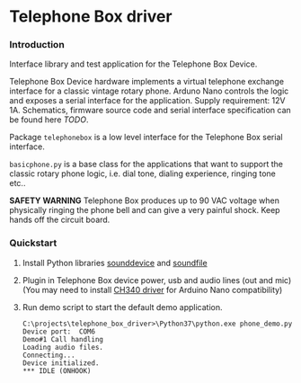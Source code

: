 # Telephone Box driver

### Introduction

Interface library and test application for the Telephone Box Device.

Telephone Box Device hardware implements a virtual telephone exchange interface for a classic vintage rotary phone. Arduno Nano controls the logic and exposes a serial interface for the application. Supply requirement: 12V 1A.
Schematics, firmware source code and serial interface specification can be found here _TODO_.

Package `telephonebox` is a low level interface for the Telephone Box serial interface.

`basicphone.py` is a base class for the applications that want to support the classic rotary phone logic, i.e. dial tone, dialing experience, ringing tone etc..

**SAFETY WARNING** Telephone Box produces up to 90 VAC voltage when physically ringing the phone bell and can give a very painful shock. Keep hands off the circuit board.

### Quickstart

1. Install Python libraries [sounddevice](https://pypi.org/project/sounddevice/ "sounddevice") and [soundfile](https://pypi.org/project/soundfile/ "soundfile")
2. Plugin in Telephone Box device power, usb and audio lines (out and mic)
	(You may need to install [CH340 driver](http://www.wch-ic.com/downloads/CH341SER_ZIP.html "CH340 driver") for Arduino Nano compatibility)
3. Run demo script to start the default demo application.

	```
	C:\projects\telephone_box_driver>\Python37\python.exe phone_demo.py
	Device port:  COM6
	Demo#1 Call handling
	Loading audio files.
	Connecting...
	Device initialized.
	*** IDLE (ONHOOK)
	```
